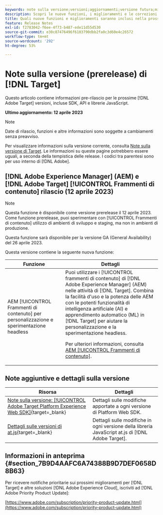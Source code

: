 ```yaml
---
keywords: note sulla versione;versioni;aggiornamenti;versione futura;miglioramenti;nuove funzioni;correzioni;aggiornamenti;prerelease
description: Scopri le nuove funzioni, i miglioramenti e le correzioni inclusi nella prossima versione di [!DNL Adobe Target], tra cui SDK, API e librerie JavaScript.
title: Quali nuove funzioni e miglioramenti saranno inclusi nella prossima versione [!DNL Target] ?
feature: Release Notes
exl-id: f2783042-f6ee-4f73-b487-ede11d55d530
source-git-commit: e30c87476496f6103790dbb2fa0c3d60e4c26572
workflow-type: tm+mt
source-wordcount: '292'
ht-degree: 53%

---
```


# Note sulla versione (prerelease) di [!DNL Target]

Questo articolo contiene informazioni pre-rilascio per le prossime [!DNL Adobe Target] versioni, incluse SDK, API e librerie JavaScript.

**Ultimo aggiornamento: 12 aprile 2023**

>[!NOTE]
>
>Date di rilascio, funzioni e altre informazioni sono soggette a cambiamenti senza preavviso.

Per visualizzare informazioni sulla versione corrente, consulta [Note sulla versione di Target](release-notes.md). Le informazioni su queste pagine potrebbero essere uguali, a seconda della tempistica delle release. I codici tra parentesi sono per uso interno di [!DNL Adobe].

## [!DNL Adobe Experience Manager] (AEM) e [!DNL Adobe Target] [!UICONTROL Frammenti di contenuto] rilascio (12 aprile 2023)

>[!NOTE]
>
>Questa funzione è disponibile come versione prerelease il 12 aprile 2023. Come funzione prerelease, puoi sperimentare con [!UICONTROL Frammenti di contenuto] utilizzo di ambienti di sviluppo e staging, ma non in ambienti di produzione.
>
>Questa funzione sarà disponibile per la versione GA (General Availability) del 26 aprile 2023.

Questa versione contiene la seguente nuova funzione:

| Funzione | Dettagli |
|--- |--- |
| AEM [!UICONTROL Frammenti di contenuto] per personalizzazione e sperimentazione headless | Puoi utilizzare i [!UICONTROL frammenti di contenuto] di [!DNL Adobe Experience Manager] (AEM) nelle attività di [!DNL Target]. Combina la facilità d&#39;uso e la potenza delle AEM con le potenti funzionalità di intelligenza artificiale (AI) e apprendimento automatico (ML) in [!DNL Target] per aiutare la personalizzazione e la sperimentazione headless.<P>Per ulteriori informazioni, consulta [AEM [!UICONTROL Frammenti di contenuto]](/help/main/c-integrating-target-with-mac/aem/content-fragments-aem.md). |

## Note aggiuntive e dettagli sulla versione

| Risorsa | Dettagli |
|--- |--- |
| [Note sulla versione: [!UICONTROL Adobe Target Platform Experience Web SDK]](https://experienceleague.adobe.com/docs/experience-platform/edge/release-notes.html?lang=it){target=_blank} | Dettagli sulle modifiche apportate a ogni versione di Platform Web SDK. |
| [Dettagli sulle versioni di at.js](https://developer.adobe.com/target/implement/client-side/atjs/target-atjs-versions/){target=_blank} | Dettagli sulle modifiche in ogni versione della libreria JavaScript at.js di [!DNL Adobe Target]. |


## Informazioni in anteprima {#section_7B9D4AAFC6A74388B9D7DEF0658D8B63}

Per ricevere notifiche prioritarie sui prossimi miglioramenti per [!DNL Target] e altre soluzioni [!DNL Adobe Experience Cloud], iscriviti ad [!DNL Adobe Priority Product Update]:

[https://www.adobe.com/subscription/priority-product-update.html](https://www.adobe.com/subscription/priority-product-update.html)
